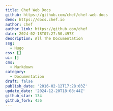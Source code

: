 ```yaml
---
title: Chef Web Docs
github: https://github.com/chef/chef-web-docs
demo: https://docs.chef.io
author: chef
author_link: https://github.com/chef
date: 2024-02-18T07:27:50.497Z
description: All The Documentation
ssg:
  - Hugo
css: []
ui: []
cms:
  - Markdown
category:
  - Documentation
draft: false
publish_date: '2016-02-12T17:28:03Z'
update_date: '2024-12-20T18:08:44Z'
github_star: 134
github_fork: 436
---
```

